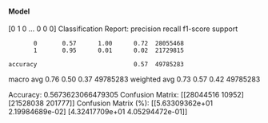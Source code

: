 #### Model
[0 1 0 ... 0 0 0]
Classification Report:
              precision    recall  f1-score   support

           0       0.57      1.00      0.72  28055468
           1       0.95      0.01      0.02  21729815

    accuracy                           0.57  49785283
   macro avg       0.76      0.50      0.37  49785283
weighted avg       0.73      0.57      0.42  49785283

Accuracy: 0.5673623066479305
Confusion Matrix:
[[28044516    10952]
 [21528038   201777]]
Confusion Matrix (%):
[[5.63309362e+01 2.19984689e-02]
 [4.32417709e+01 4.05294472e-01]]
